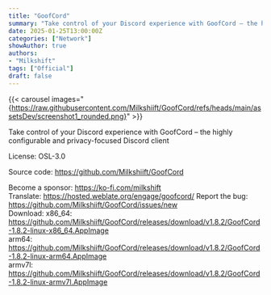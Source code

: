 ```yaml
---
title: "GoofCord"
summary: "Take control of your Discord experience with GoofCord – the highly configurable and privacy-focused Discord client"
date: 2025-01-25T13:00:00Z
categories: ["Network"]
showAuthor: true
authors:
- "Milkshift"
tags: ["Official"]
draft: false
---
```


{{< carousel images="{https://raw.githubusercontent.com/Milkshiift/GoofCord/refs/heads/main/assetsDev/screenshot1_rounded.png}" >}}

Take control of your Discord experience with GoofCord – the highly configurable and privacy-focused Discord client

License: OSL-3.0

Source code: <https://github.com/Milkshiift/GoofCord>

Become a sponsor: <https://ko-fi.com/milkshift>  
Translate: <https://hosted.weblate.org/engage/goofcord/>
Report the bug: <https://github.com/Milkshiift/GoofCord/issues/new>  
Download: x86_64: <https://github.com/Milkshiift/GoofCord/releases/download/v1.8.2/GoofCord-1.8.2-linux-x86_64.AppImage>  
          arm64: <https://github.com/Milkshiift/GoofCord/releases/download/v1.8.2/GoofCord-1.8.2-linux-arm64.AppImage>  
          armv7l: <https://github.com/Milkshiift/GoofCord/releases/download/v1.8.2/GoofCord-1.8.2-linux-armv7l.AppImage>  
